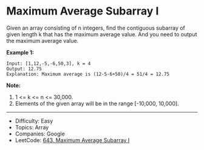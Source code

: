# Maximum Average Subarray I

Given an array consisting of n integers, find the contiguous subarray of given length k that has the maximum average value. And you need to output the maximum average value.

**Example 1:**
```
Input: [1,12,-5,-6,50,3], k = 4
Output: 12.75
Explanation: Maximum average is (12-5-6+50)/4 = 51/4 = 12.75
```
**Note:**
1. 1 <= k <= n <= 30,000.
2. Elements of the given array will be in the range [-10,000, 10,000].

---

* Difficulty: Easy
* Topics: Array
* Companies: Google
* LeetCode: [643. Maximum Average Subarray I](https://leetcode.com/problems/maximum-average-subarray-i/description/)
